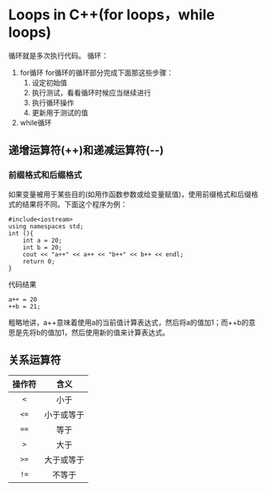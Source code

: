 # Loops in C++(for loops，while loops)

循环就是多次执行代码。
循环：

1. for循环
   for循环的循环部分完成下面那这些步骤：
   1. 设定初始值
   2. 执行测试，看看循环时候应当继续进行
   3. 执行循环操作
   4. 更新用于测试的值
2. while循环

## 递增运算符(++)和递减运算符(--)

### 前缀格式和后缀格式

如果变量被用于某些目的(如用作函数参数或给变量赋值)，使用前缀格式和后缀格式的结果将不同。下面这个程序为例：

```
#include<iostream>
using namespaces std;
int (){
    int a = 20;
    int b = 20;
    cout << "a++" << a++ << "b++" << b++ << endl;
    return 0;
}

```

代码结果

```
a++ = 20
++b = 21;
```

粗略地讲，a++意味着使用a的当前值计算表达式，然后将a的值加1；而++b的意思是先将b的值加1，然后使用新的值来计算表达式。

## 关系运算符

操作符 | 含义
:--:|:--:
`<`|小于
`<=`|小于或等于
`==`|等于
`>`|大于
`>=`|大于或等于
`!=`|不等于
